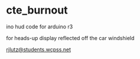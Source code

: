 # cte_burnout
ino hud code for arduino r3

for heads-up display
reflected off the car windshield

rjlutz@students.wcpss.net
